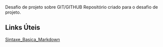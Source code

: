 Desafio de projeto sobre GIT/GITHUB
Repositório criado para o desafio de projeto.

## Links Úteis
[Sintaxe_Basica_Markdown](https://www.markdownguide.org/basic-syntax/)
